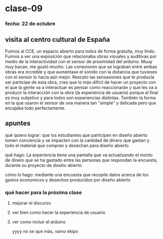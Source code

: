 # clase-09

### fecha: 22 de octubre

## visita al centro cultural de España

Fuimos al CCE, un espacio abierto para todxs de forma gratuita, muy lindo. Fuimos a ver una exposición que relacionaba obras visuales y auditivas por medio de la interactividad con el sensor de proximidad del arduino. Muuy muy bacan, me gustó mucho. Las conexiones que se lograban entre ambas obras era increible y que aumentase el sonido con la distancia que tuvieses con el sensor lo hacía aún mejor. Rescato las sensasiones que te producía ser participe de esta obra, creo que lo más difícil de hacer un proyecto con el que la gente va a interactuar es pensar como reaccionarán y que les va a producir la interacción con la obra (la experiencia de usuario) porque al final es muy subjetivo y para todxs son experiencias distintas. También la forma en la que usaron el sensor de una manera tan "simple" y delicada pero que encajaba todo perfectamente. 

## apuntes

qué quiero lograr: que los estudiantes que participen en diseño abierto tomen conciencia y se impacten con la cantidad de dinero que gastan y todo el material que compran y desechan para diseño abierto

qué hago: La experiencia tiene una pantalla que va actualizando el monto de dinero que se ha gastado entre las personas que respondan la encuesta, durante su proyecto de diseño abierto

cómo lo hago: mediante una encuesta que recopile datos acerca de los gastos economicos y desechos producidos por diseño abierto

### qué hacer para la próxima clase

1. mejorar el discurso
2. ver bien como hacer la experiencia de usuario
3. ver como incluir el arduino

   yyyy no se que más, vamo ekipo 
